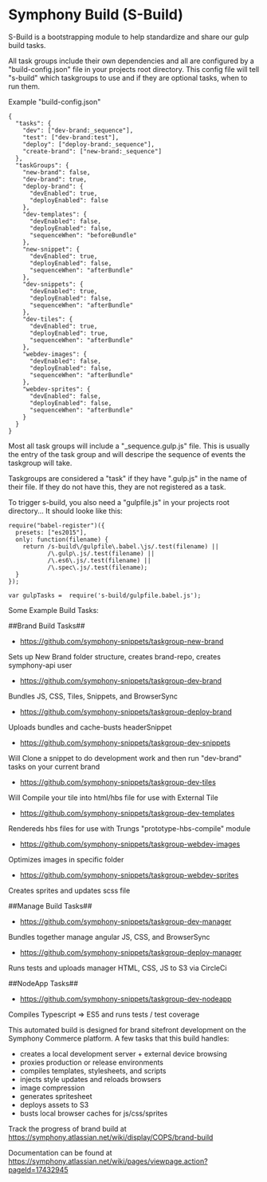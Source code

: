 # Symphony Build (S-Build)

S-Build is a bootstrapping module to help standardize and share our gulp build tasks.  

All task groups include their own dependencies and all are configured by a "build-config.json" file in your projects root directory.  This config file will tell "s-build" which taskgroups to use and if they are optional tasks, when to run them.  

Example "build-config.json"

```
{
  "tasks": {
    "dev": ["dev-brand:_sequence"],
    "test": ["dev-brand:test"],
    "deploy": ["deploy-brand:_sequence"],
    "create-brand": ["new-brand:_sequence"]
  },
  "taskGroups": {
    "new-brand": false, 
    "dev-brand": true,
    "deploy-brand": {
      "devEnabled": true,
      "deployEnabled": false
    },
    "dev-templates": {
      "devEnabled": false,
      "deployEnabled": false,
      "sequenceWhen": "beforeBundle"
    },
    "new-snippet": {
      "devEnabled": true,
      "deployEnabled": false,
      "sequenceWhen": "afterBundle"
    }, 
    "dev-snippets": {
      "devEnabled": true,
      "deployEnabled": false,
      "sequenceWhen": "afterBundle"
    },
    "dev-tiles": {
      "devEnabled": true,
      "deployEnabled": true,
      "sequenceWhen": "afterBundle"
    },
    "webdev-images": {
      "devEnabled": false,
      "deployEnabled": false,
      "sequenceWhen": "afterBundle"
    },
    "webdev-sprites": {
      "devEnabled": false,
      "deployEnabled": false,
      "sequenceWhen": "afterBundle"
    }
  }
}
```

Most all task groups will include a "_sequence.gulp.js" file.  This is usually the entry of the task group and will descripe the sequence of events the taskgroup will take.

Taskgroups are considered a "task" if they have ".gulp.js" in the name of their file.  If they do not have this, they are not registered as a task.

To trigger s-build, you also need a "gulpfile.js" in your projects root directory...  It should looke like this:

```
require("babel-register")({
  presets: ["es2015"],
  only: function(filename) {
    return /s-build\/gulpfile\.babel.\js/.test(filename) || 
           /\.gulp\.js/.test(filename) || 
           /\.es6\.js/.test(filename) || 
           /\.spec\.js/.test(filename);
  }
});

var gulpTasks =  require('s-build/gulpfile.babel.js');
```



Some Example Build Tasks:

##Brand Build Tasks##
- https://github.com/symphony-snippets/taskgroup-new-brand

Sets up New Brand folder structure, creates brand-repo, creates symphony-api user

- https://github.com/symphony-snippets/taskgroup-dev-brand

Bundles JS, CSS, Tiles, Snippets, and BrowserSync

- https://github.com/symphony-snippets/taskgroup-deploy-brand

Uploads bundles and cache-busts headerSnippet

- https://github.com/symphony-snippets/taskgroup-dev-snippets

Will Clone a snippet to do development work and then run "dev-brand" tasks on your current brand

- https://github.com/symphony-snippets/taskgroup-dev-tiles

Will Compile your tile into html/hbs file for use with External Tile

- https://github.com/symphony-snippets/taskgroup-dev-templates

Rendereds hbs files for use with Trungs "prototype-hbs-compile" module

- https://github.com/symphony-snippets/taskgroup-webdev-images

Optimizes images in specific folder

- https://github.com/symphony-snippets/taskgroup-webdev-sprites

Creates sprites and updates scss file

##Manage Build Tasks##
- https://github.com/symphony-snippets/taskgroup-dev-manager

Bundles together manage angular JS, CSS, and BrowserSync

- https://github.com/symphony-snippets/taskgroup-deploy-manager

Runs tests and uploads manager HTML, CSS, JS to S3 via CircleCi 

##NodeApp Tasks##
- https://github.com/symphony-snippets/taskgroup-dev-nodeapp

Compiles Typescript => ES5 and runs tests / test coverage



This automated build is designed for brand sitefront development on the Symphony Commerce platform. A few tasks that this build handles:

- creates a local development server + external device browsing
- proxies production or release environments
- compiles templates, stylesheets, and scripts
- injects style updates and reloads browsers
- image compression
- generates spritesheet
- deploys assets to S3
- busts local browser caches for js/css/sprites

Track the progress of brand build at https://symphony.atlassian.net/wiki/display/COPS/brand-build

Documentation can be found at https://symphony.atlassian.net/wiki/pages/viewpage.action?pageId=17432945
